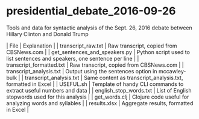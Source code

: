 # presidential_debate_2016-09-26
Tools and data for syntactic analysis of the Sept. 26, 2016 debate between Hillary Clinton and Donald Trump

| File | Explanation |
| transcript_raw.txt | Raw transcript, copied from CBSNews.com  |
| get_sentences_and_speakers.py | Python script used to list sentences and speakers, one sentence per line |
| transcript_formatted.txt | Raw transcript, copied from CBSNews.com |
| transcript_analysis.txt | Output using the sentences option in mccawley-bulk |
| transcript_analysis.txt | Same content as transcript_analysis.txt, formatted in Excel |
| USEFUL.sh | Template of handy CLI commands to extract useful numbers and data |
| english_stop_words.txt | List of English stopwords used for this analysis |
| get_words.clj | Clojure code useful for analyzing words and syllables |
| results.xlsx | Aggregate results, formatted in Excel |
